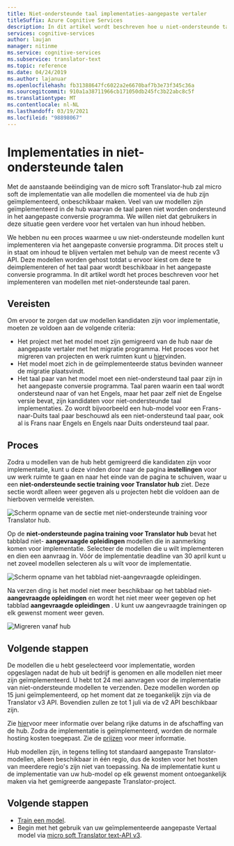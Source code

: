 ```yaml
---
title: Niet-ondersteunde taal implementaties-aangepaste vertaler
titleSuffix: Azure Cognitive Services
description: In dit artikel wordt beschreven hoe u niet-ondersteunde taal paren in azure Cognitive Services Custom Translator implementeert.
services: cognitive-services
author: laujan
manager: nitinme
ms.service: cognitive-services
ms.subservice: translator-text
ms.topic: reference
ms.date: 04/24/2019
ms.author: lajanuar
ms.openlocfilehash: fb31388647fc6022a2e6670baf7b3e73f345c36a
ms.sourcegitcommit: 910a1a38711966cb171050db245fc3b22abc8c5f
ms.translationtype: MT
ms.contentlocale: nl-NL
ms.lasthandoff: 03/19/2021
ms.locfileid: "98898067"
---
```

# <a name="unsupported-language-deployments"></a>Implementaties in niet-ondersteunde talen

<!--Custom Translator provides the highest-quality translations possible using the latest techniques in neural machine learning. While Microsoft intends to make neural training available in all languages, there are some limitations that prevent us from being able to offer neural machine translation in all language pairs.-->  

Met de aanstaande beëindiging van de micro soft Translator-hub zal micro soft de implementatie van alle modellen die momenteel via de hub zijn geïmplementeerd, onbeschikbaar maken. Veel van uw modellen zijn geïmplementeerd in de hub waarvan de taal paren niet worden ondersteund in het aangepaste conversie programma.  We willen niet dat gebruikers in deze situatie geen verdere voor het vertalen van hun inhoud hebben.

We hebben nu een proces waarmee u uw niet-ondersteunde modellen kunt implementeren via het aangepaste conversie programma.  Dit proces stelt u in staat om inhoud te blijven vertalen met behulp van de meest recente v3 API.  Deze modellen worden gehost totdat u ervoor kiest om deze te deimplementeren of het taal paar wordt beschikbaar in het aangepaste conversie programma.  In dit artikel wordt het proces beschreven voor het implementeren van modellen met niet-ondersteunde taal paren.

## <a name="prerequisites"></a>Vereisten

Om ervoor te zorgen dat uw modellen kandidaten zijn voor implementatie, moeten ze voldoen aan de volgende criteria:
* Het project met het model moet zijn gemigreerd van de hub naar de aangepaste vertaler met het migratie programma.  Het proces voor het migreren van projecten en werk ruimten kunt u [hier](how-to-migrate.md)vinden.
* Het model moet zich in de geïmplementeerde status bevinden wanneer de migratie plaatsvindt.  
* Het taal paar van het model moet een niet-ondersteund taal paar zijn in het aangepaste conversie programma.  Taal paren waarin een taal wordt ondersteund naar of van het Engels, maar het paar zelf niet de Engelse versie bevat, zijn kandidaten voor niet-ondersteunde taal implementaties.  Zo wordt bijvoorbeeld een hub-model voor een Frans-naar-Duits taal paar beschouwd als een niet-ondersteund taal paar, ook al is Frans naar Engels en Engels naar Duits ondersteund taal paar.

## <a name="process"></a>Proces
Zodra u modellen van de hub hebt gemigreerd die kandidaten zijn voor implementatie, kunt u deze vinden door naar de pagina **instellingen** voor uw werk ruimte te gaan en naar het einde van de pagina te schuiven, waar u een **niet-ondersteunde sectie training voor Translator hub** ziet.  Deze sectie wordt alleen weer gegeven als u projecten hebt die voldoen aan de hierboven vermelde vereisten.

![Scherm opname van de sectie met niet-ondersteunde training voor Translator hub.](media/unsupported-language-deployments/unsupported-translator-hub-trainings.jpg)

Op de **niet-ondersteunde pagina training voor Translator hub** bevat het tabblad niet- **aangevraagde opleidingen** modellen die in aanmerking komen voor implementatie.  Selecteer de modellen die u wilt implementeren en dien een aanvraag in.   Vóór de implementatie deadline van 30 april kunt u net zoveel modellen selecteren als u wilt voor de implementatie.
 
![Scherm opname van het tabblad niet-aangevraagde opleidingen.](media/unsupported-language-deployments/unsupported-translator-hub-trainings-list.jpg)

Na verzen ding is het model niet meer beschikbaar op het tabblad niet- **aangevraagde opleidingen** en wordt het niet meer weer gegeven op het tabblad **aangevraagde opleidingen** .  U kunt uw aangevraagde trainingen op elk gewenst moment weer geven.

![Migreren vanaf hub](media/unsupported-language-deployments/request-unsupported-trainings.jpg) 

## <a name="whats-next"></a>Volgende stappen

De modellen die u hebt geselecteerd voor implementatie, worden opgeslagen nadat de hub uit bedrijf is genomen en alle modellen niet meer zijn geïmplementeerd.  U hebt tot 24 mei aanvragen voor de implementatie van niet-ondersteunde modellen te verzenden.  Deze modellen worden op 15 juni geïmplementeerd, op het moment dat ze toegankelijk zijn via de Translator v3 API.  Bovendien zullen ze tot 1 juli via de v2 API beschikbaar zijn.  

Zie [hier](https://www.microsoft.com/translator/business/hub/)voor meer informatie over belang rijke datums in de afschaffing van de hub.
Zodra de implementatie is geïmplementeerd, worden de normale hosting kosten toegepast.  Zie de [prijzen](https://azure.microsoft.com/pricing/details/cognitive-services/translator-text-api/) voor meer informatie.  

Hub modellen zijn, in tegens telling tot standaard aangepaste Translator-modellen, alleen beschikbaar in één regio, dus de kosten voor het hosten van meerdere regio's zijn niet van toepassing.  Na de implementatie kunt u de implementatie van uw hub-model op elk gewenst moment ontoegankelijk maken via het gemigreerde aangepaste Translator-project.

## <a name="next-steps"></a>Volgende stappen

- [Train een model](how-to-train-model.md).
- Begin met het gebruik van uw geïmplementeerde aangepaste Vertaal model via [micro soft Translator text-API v3](../reference/v3-0-translate.md?tabs=curl).